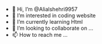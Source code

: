 - 👋 Hi, I’m @Alialshehri9957
- 👀 I’m interested in coding website
- 🌱 I’m currently learning Html
- 💞️ I’m looking to collaborate on ...
- 📫 How to reach me ...

<!---
Alialshehri9957/Alialshehri9957 is a ✨ special ✨ repository because its `README.md` (this file) appears on your GitHub profile.
You can click the Preview link to take a look at your changes.
--->
